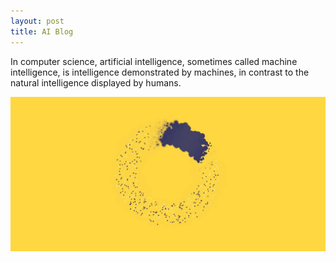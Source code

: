 ```yaml
---
layout: post
title: AI Blog
---
```



In computer science, artificial intelligence, sometimes called machine intelligence, is intelligence demonstrated by machines, in contrast to the natural intelligence displayed by humans.



![This my first blog for the AI   Share Facebook Twitter In computer science, artificial intelligence, sometimes called machine intelligence, is intelligence demonstrated by machines, in contrast to the natural intelligence displayed by humans.](/img/uploads/ai.jpg)
